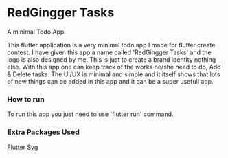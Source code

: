 # RedGingger Tasks
A minimal Todo App.

This flutter application is a very minimal todo app I made for flutter create contest. I have given this app a name called 'RedGingger Tasks' and the logo is also designed by me. This is just to create a brand identity nothing else.
With this app one can keep track of the works he/she need to do, Add & Delete tasks. The UI/UX is minimal and simple and it itself shows that lots of new things can be added in this app and it can be a super usefull app.

### How to run
To run this app you just need to use 'flutter run' command.

### Extra Packages Used
[Flutter Svg](https://pub.dartlang.org/packages/flutter_svg)

